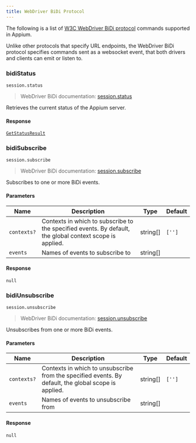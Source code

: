 ```yaml
---
title: WebDriver BiDi Protocol
---
```

<style>
  ul[data-md-component="toc"] .md-nav {
    display: none;
  }
</style>

The following is a list of [W3C WebDriver BiDi protocol](https://w3c.github.io/webdriver-bidi/)
commands supported in Appium.

Unlike other protocols that specify URL endpoints, the WebDriver BiDi protocol specifies commands
sent as a websocket event, that both drivers and clients can emit or listen to.

### bidiStatus

```
session.status
```

> WebDriver BiDi documentation: [session.status](https://w3c.github.io/webdriver-bidi/#command-session-status)

Retrieves the current status of the Appium server.

#### Response

[`GetStatusResult`](./webdriver.md#response_2)

### bidiSubscribe

```
session.subscribe
```

> WebDriver BiDi documentation: [session.subscribe](https://w3c.github.io/webdriver-bidi/#command-session-subscribe)

Subscribes to one or more BiDi events.

#### Parameters

|Name|Description|Type|Default|
|--|--|--|--|
|`contexts?`|Contexts in which to subscribe to the specified events. By default, the global context scope is applied.|string[]|`['']`|
|`events`|Names of events to subscribe to|string[]||

#### Response

`null`

### bidiUnsubscribe

```
session.unsubscribe
```

> WebDriver BiDi documentation: [session.unsubscribe](https://w3c.github.io/webdriver-bidi/#command-session-unsubscribe)

Unsubscribes from one or more BiDi events.

#### Parameters

|Name|Description|Type|Default|
|--|--|--|--|
|`contexts?`|Contexts in which to unsubscribe from the specified events. By default, the global scope is applied.|string[]|`['']`|
|`events`|Names of events to unsubscribe from|string[]||

#### Response

`null`
